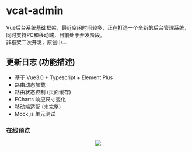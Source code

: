 # vcat-admin
Vue后台系统基础框架，最近空闲时间较多，正在打造一个全新的后台管理系统，同时支持PC和移动端，目前处于开发阶段。  
非框架二次开发，原创中...

## 更新日志 (功能描述)
- 基于 Vue3.0 + Typescript + Element Plus
- 路由动态加载
- 路由状态控制 (页面缓存)
- ECharts 响应尺寸变化
- 移动端适配 (未完整)
- Mock.js 单元测试

### <a href="http://teamwei.com/vcat-admin" target="_blank">在线预览</a>

<div align="center">
  <img src="http://teamwei.com/vcat-admin/preview.jpg" >
</div>
